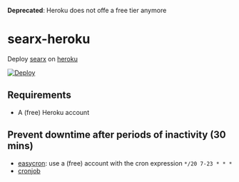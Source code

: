 **Deprecated**: Heroku does not offe a free tier anymore

# searx-heroku

Deploy [searx](https://searx.github.io/searx) on [heroku](https://heroku.com)

[![Deploy](https://www.herokucdn.com/deploy/button.svg)](https://heroku.com/deploy?template=https://github.com/yellowhat/searx-heroku/tree/main)

## Requirements

* A (free) Heroku account

## Prevent downtime after periods of inactivity (30 mins)

* [easycron](https://easycron.com): use a (free) account with the cron expression `*/20 7-23 * * *`
* [cronjob](https://github.com/benbusby/whoogle-search#prevent-downtime-heroku-only)
